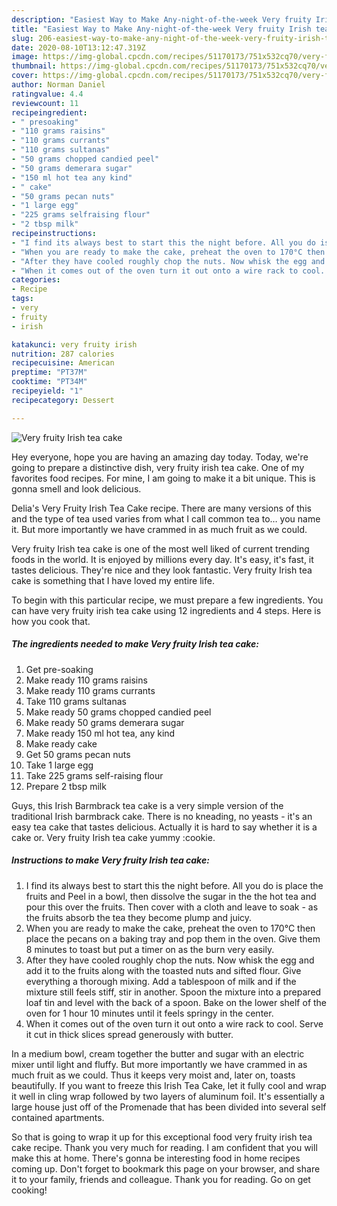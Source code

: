 ```yaml
---
description: "Easiest Way to Make Any-night-of-the-week Very fruity Irish tea cake"
title: "Easiest Way to Make Any-night-of-the-week Very fruity Irish tea cake"
slug: 206-easiest-way-to-make-any-night-of-the-week-very-fruity-irish-tea-cake
date: 2020-08-10T13:12:47.319Z
image: https://img-global.cpcdn.com/recipes/51170173/751x532cq70/very-fruity-irish-tea-cake-recipe-main-photo.jpg
thumbnail: https://img-global.cpcdn.com/recipes/51170173/751x532cq70/very-fruity-irish-tea-cake-recipe-main-photo.jpg
cover: https://img-global.cpcdn.com/recipes/51170173/751x532cq70/very-fruity-irish-tea-cake-recipe-main-photo.jpg
author: Norman Daniel
ratingvalue: 4.4
reviewcount: 11
recipeingredient:
- " presoaking"
- "110 grams raisins"
- "110 grams currants"
- "110 grams sultanas"
- "50 grams chopped candied peel"
- "50 grams demerara sugar"
- "150 ml hot tea any kind"
- " cake"
- "50 grams pecan nuts"
- "1 large egg"
- "225 grams selfraising flour"
- "2 tbsp milk"
recipeinstructions:
- "I find its always best to start this the night before. All you do is place the fruits and Peel in a bowl, then dissolve the sugar in the the hot tea and pour this over the fruits. Then cover with a cloth and leave to soak - as the fruits absorb the tea they become plump and juicy."
- "When you are ready to make the cake, preheat the oven to 170°C then place the pecans on a baking tray and pop them in the oven. Give them 8 minutes to toast but put a timer on as the burn very easily."
- "After they have cooled roughly chop the nuts. Now whisk the egg and add it to the fruits along with the toasted nuts and sifted flour. Give everything a thorough mixing. Add a tablespoon of milk and if the mixture still feels stiff, stir in another. Spoon the mixture into a prepared loaf tin and level with the back of a spoon. Bake on the lower shelf of the oven for 1 hour 10 minutes until it feels springy in the center."
- "When it comes out of the oven turn it out onto a wire rack to cool. Serve it cut in thick slices spread generously with butter."
categories:
- Recipe
tags:
- very
- fruity
- irish

katakunci: very fruity irish 
nutrition: 287 calories
recipecuisine: American
preptime: "PT37M"
cooktime: "PT34M"
recipeyield: "1"
recipecategory: Dessert

---
```



![Very fruity Irish tea cake](https://img-global.cpcdn.com/recipes/51170173/751x532cq70/very-fruity-irish-tea-cake-recipe-main-photo.jpg)

Hey everyone, hope you are having an amazing day today. Today, we're going to prepare a distinctive dish, very fruity irish tea cake. One of my favorites food recipes. For mine, I am going to make it a bit unique. This is gonna smell and look delicious.

Delia&#39;s Very Fruity Irish Tea Cake recipe. There are many versions of this and the type of tea used varies from what I call common tea to… you name it. But more importantly we have crammed in as much fruit as we could.

Very fruity Irish tea cake is one of the most well liked of current trending foods in the world. It is enjoyed by millions every day. It's easy, it's fast, it tastes delicious. They're nice and they look fantastic. Very fruity Irish tea cake is something that I have loved my entire life.


To begin with this particular recipe, we must prepare a few ingredients. You can have very fruity irish tea cake using 12 ingredients and 4 steps. Here is how you cook that.

<!--inarticleads1-->

##### The ingredients needed to make Very fruity Irish tea cake:

1. Get  pre-soaking
1. Make ready 110 grams raisins
1. Make ready 110 grams currants
1. Take 110 grams sultanas
1. Make ready 50 grams chopped candied peel
1. Make ready 50 grams demerara sugar
1. Make ready 150 ml hot tea, any kind
1. Make ready  cake
1. Get 50 grams pecan nuts
1. Take 1 large egg
1. Take 225 grams self-raising flour
1. Prepare 2 tbsp milk


Guys, this Irish Barmbrack tea cake is a very simple version of the traditional Irish barmbrack cake. There is no kneading, no yeasts - it&#39;s an easy tea cake that tastes delicious. Actually it is hard to say whether it is a cake or. Very fruity Irish tea cake yummy :cookie. 

<!--inarticleads2-->

##### Instructions to make Very fruity Irish tea cake:

1. I find its always best to start this the night before. All you do is place the fruits and Peel in a bowl, then dissolve the sugar in the the hot tea and pour this over the fruits. Then cover with a cloth and leave to soak - as the fruits absorb the tea they become plump and juicy.
1. When you are ready to make the cake, preheat the oven to 170°C then place the pecans on a baking tray and pop them in the oven. Give them 8 minutes to toast but put a timer on as the burn very easily.
1. After they have cooled roughly chop the nuts. Now whisk the egg and add it to the fruits along with the toasted nuts and sifted flour. Give everything a thorough mixing. Add a tablespoon of milk and if the mixture still feels stiff, stir in another. Spoon the mixture into a prepared loaf tin and level with the back of a spoon. Bake on the lower shelf of the oven for 1 hour 10 minutes until it feels springy in the center.
1. When it comes out of the oven turn it out onto a wire rack to cool. Serve it cut in thick slices spread generously with butter.


In a medium bowl, cream together the butter and sugar with an electric mixer until light and fluffy. But more importantly we have crammed in as much fruit as we could. Thus it keeps very moist and, later on, toasts beautifully. If you want to freeze this Irish Tea Cake, let it fully cool and wrap it well in cling wrap followed by two layers of aluminum foil. It&#39;s essentially a large house just off of the Promenade that has been divided into several self contained apartments. 

So that is going to wrap it up for this exceptional food very fruity irish tea cake recipe. Thank you very much for reading. I am confident that you will make this at home. There's gonna be interesting food in home recipes coming up. Don't forget to bookmark this page on your browser, and share it to your family, friends and colleague. Thank you for reading. Go on get cooking!
